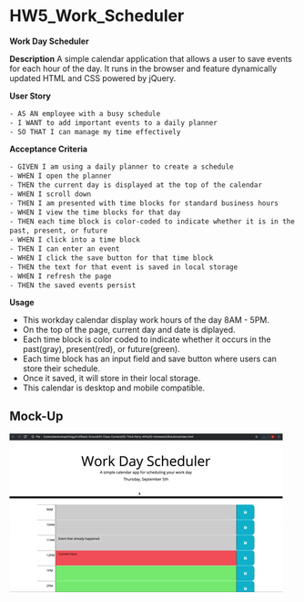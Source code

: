 # HW5_Work_Scheduler

**Work Day Scheduler**

**Description**
A simple calendar application that allows a user to save events for each hour of the day. It runs in the browser and feature dynamically updated HTML and CSS powered by jQuery.

**User Story**
```
- AS AN employee with a busy schedule
- I WANT to add important events to a daily planner
- SO THAT I can manage my time effectively
```

**Acceptance Criteria**
```
- GIVEN I am using a daily planner to create a schedule
- WHEN I open the planner
- THEN the current day is displayed at the top of the calendar
- WHEN I scroll down
- THEN I am presented with time blocks for standard business hours
- WHEN I view the time blocks for that day
- THEN each time block is color-coded to indicate whether it is in the past, present, or future
- WHEN I click into a time block
- THEN I can enter an event
- WHEN I click the save button for that time block
- THEN the text for that event is saved in local storage
- WHEN I refresh the page
- THEN the saved events persist
```

**Usage**
- This workday calendar display work hours of the day 8AM - 5PM.
- On the top of the page, current day and date is diplayed.
- Each time block is color coded to indicate whether it occurs in the past(gray), present(red), or future(green).
- Each time block has an input field and save button where users can store their schedule.
- Once it saved, it will store in their local storage.
- This calendar is desktop and mobile compatible.

## Mock-Up
![](./Assets/05-third-party-apis-homework-demo.gif)